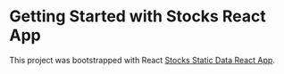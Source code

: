 # Getting Started with Stocks React App

This project was bootstrapped with React [Stocks Static Data React App](https://famous-donut-e21a3d.netlify.app/).